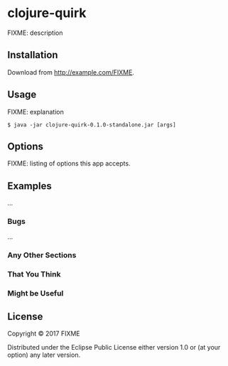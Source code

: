 # clojure-quirk

FIXME: description

## Installation

Download from http://example.com/FIXME.

## Usage

FIXME: explanation

    $ java -jar clojure-quirk-0.1.0-standalone.jar [args]

## Options

FIXME: listing of options this app accepts.

## Examples

...

### Bugs

...

### Any Other Sections
### That You Think
### Might be Useful

## License

Copyright © 2017 FIXME

Distributed under the Eclipse Public License either version 1.0 or (at
your option) any later version.
